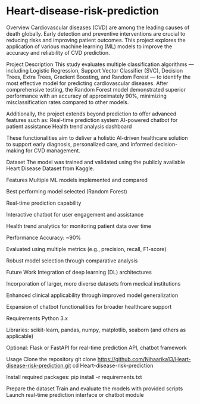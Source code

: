 # Heart-disease-risk-prediction

Overview
Cardiovascular diseases (CVD) are among the leading causes of death globally. Early detection and preventive interventions are crucial to reducing risks and improving patient outcomes. This project explores the application of various machine learning (ML) models to improve the accuracy and reliability of CVD prediction.

Project Description
This study evaluates multiple classification algorithms — including Logistic Regression, Support Vector Classifier (SVC), Decision Trees, Extra Trees, Gradient Boosting, and Random Forest — to identify the most effective model for predicting cardiovascular diseases. After comprehensive testing, the Random Forest model demonstrated superior performance with an accuracy of approximately 90%, minimizing misclassification rates compared to other models.

Additionally, the project extends beyond prediction to offer advanced features such as:
Real-time prediction system
AI-powered chatbot for patient assistance
Health trend analysis dashboard

These functionalities aim to deliver a holistic AI-driven healthcare solution to support early diagnosis, personalized care, and informed decision-making for CVD management.

Dataset
The model was trained and validated using the publicly available Heart Disease Dataset from Kaggle.

Features
Multiple ML models implemented and compared

Best performing model selected (Random Forest)

Real-time prediction capability

Interactive chatbot for user engagement and assistance

Health trend analytics for monitoring patient data over time

Performance
Accuracy: ~90%

Evaluated using multiple metrics (e.g., precision, recall, F1-score)

Robust model selection through comparative analysis

Future Work
Integration of deep learning (DL) architectures

Incorporation of larger, more diverse datasets from medical institutions

Enhanced clinical applicability through improved model generalization

Expansion of chatbot functionalities for broader healthcare support

Requirements
Python 3.x

Libraries: scikit-learn, pandas, numpy, matplotlib, seaborn (and others as applicable)

Optional: Flask or FastAPI for real-time prediction API, chatbot framework

Usage
Clone the repository
                        git clone https://github.com/Nihaarika13/Heart-disease-risk-prediction.git
                        cd Heart-disease-risk-prediction
                                        
Install required packages:
                                        pip install -r requirements.txt

Prepare the dataset
Train and evaluate the models with provided scripts
Launch real-time prediction interface or chatbot module
